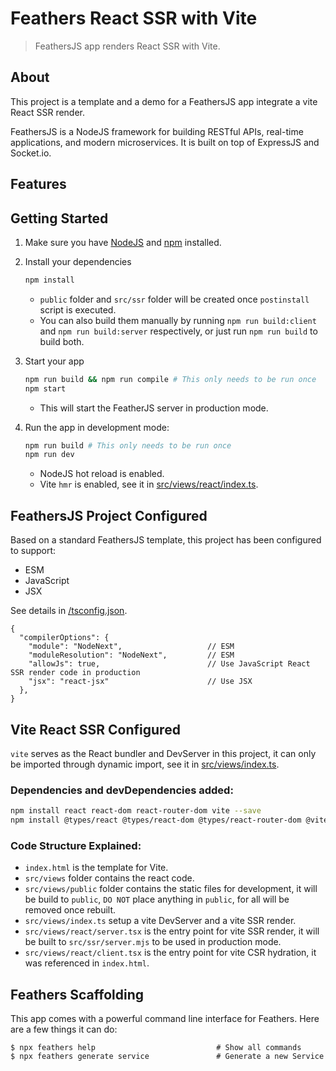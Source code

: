 # Feathers React SSR with Vite

> FeathersJS app renders React SSR with Vite.

## About

This project is a template and a demo for a FeathersJS app integrate a vite React SSR render.

FeathersJS is a NodeJS framework for building RESTful APIs, real-time applications, and modern microservices. It is built on top of ExpressJS and Socket.io.

## Features

## Getting Started

1. Make sure you have [NodeJS](https://nodejs.org/) and [npm](https://www.npmjs.com/) installed.
2. Install your dependencies

    ```bash
    npm install
    ```
    - `public` folder and `src/ssr` folder will be created once `postinstall` script is executed.
    - You can also build them manually by running `npm run build:client` and `npm run build:server` respectively, or just run `npm run build` to build both.

3. Start your app

    ```bash
    npm run build && npm run compile # This only needs to be run once
    npm start
    ```
    - This will start the FeatherJS server in production mode.

4. Run the app in development mode:
   
    ```bash
    npm run build # This only needs to be run once
    npm run dev
    ```
    - NodeJS hot reload is enabled.
    - Vite `hmr` is enabled, see it in [src/views/react/index.ts](/src/views/react/index.ts).

## FeathersJS Project Configured

Based on a standard FeathersJS template, this project has been configured to support: 
- ESM
- JavaScript
- JSX

See details in [/tsconfig.json](/tsconfig.json).

```json5
{
  "compilerOptions": {
    "module": "NodeNext",                   // ESM
    "moduleResolution": "NodeNext",         // ESM
    "allowJs": true,                        // Use JavaScript React SSR render code in production
    "jsx": "react-jsx"                      // Use JSX
  },
}
```

## Vite React SSR Configured

`vite` serves as the React bundler and DevServer in this project, it can only be imported through dynamic import, see it in [src/views/index.ts](/src/views/index.ts).

### Dependencies and devDependencies added:
    
```bash
npm install react react-dom react-router-dom vite --save
npm install @types/react @types/react-dom @types/react-router-dom @vitejs/plugin-react --save-dev
```

### Code Structure Explained:

- `index.html` is the template for Vite.
- `src/views` folder contains the react code.
- `src/views/public` folder contains the static files for development, it will be build to `public`, `DO NOT` place anything in `public`, for all will be removed once rebuilt.
- `src/views/index.ts` setup a vite DevServer and a vite SSR render.
- `src/views/react/server.tsx` is the entry point for vite SSR render, it will be built to `src/ssr/server.mjs` to be used in production mode.
- `src/views/react/client.tsx` is the entry point for vite CSR hydration, it was referenced in `index.html`.

## Feathers Scaffolding

This app comes with a powerful command line interface for Feathers. Here are a few things it can do:

```
$ npx feathers help                           # Show all commands
$ npx feathers generate service               # Generate a new Service
```


